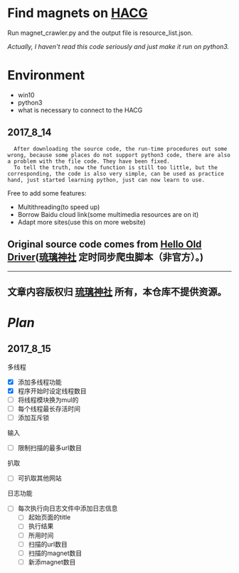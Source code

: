 # Find magnets on [HACG](http://www.llss.me)
Run magnet_crawler.py and the output file is resource_list.json.

_Actually, I haven't read this code seriously and just make it run on python3._

# Environment
- win10
- python3
- what is necessary to connect to the HACG


## 2017_8_14
      After downloading the source code, the run-time procedures out some wrong, because some places do not support python3 code, there are also a problem with the file code. They have been fixed.
      To tell the truth, now the function is still too little, but the corresponding, the code is also very simple, can be used as practice hand, just started learning python, just can now learn to use.
Free to add some features:
- Multithreading(to speed up)
- Borrow Baidu cloud link(some multimedia resources are on it)
- Adapt more sites(use this on more website)

## Original source code comes from [Hello Old Driver](https://github.com/Chion82/hello-old-driver)([琉璃神社](http://www.llss.me) 定时同步爬虫脚本（非官方）。)
----------------
文章内容版权归 [琉璃神社](http://www.llss.me) 所有，本仓库不提供资源。  
----------------
# _Plan_
## 2017_8_15
多线程
- [X] 添加多线程功能
- [X] 程序开始时设定线程数目
- [ ] 将线程模块换为mul的
- [ ] 每个线程最长存活时间
- [ ] 添加互斥锁

输入
- [ ] 限制扫描的最多url数目

扒取
- [ ] 可扒取其他网站

日志功能
- [ ] 每次执行向日志文件中添加日志信息
    - [ ] 起始页面的title
    - [ ] 执行结果
    - [ ] 所用时间
    - [ ] 扫描的url数目
    - [ ] 扫描的magnet数目
    - [ ] 新添magnet数目
